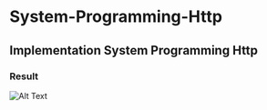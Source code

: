 # System-Programming-Http
## Implementation System Programming Http
### Result
![Alt Text](https://user-images.githubusercontent.com/37025923/58748008-b60c9f80-84ad-11e9-9ad1-3b07a4f6e3cc.gif)
